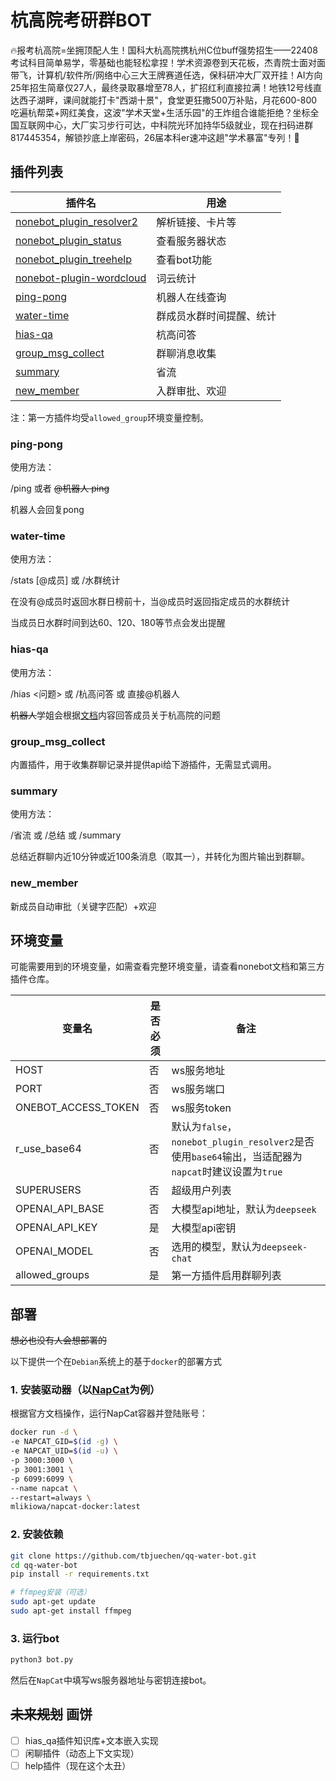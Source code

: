 # 杭高院考研群BOT

🔥报考杭高院=坐拥顶配人生！国科大杭高院携杭州C位buff强势招生——22408考试科目简单易学，零基础也能轻松拿捏！学术资源卷到天花板，杰青院士面对面带飞，计算机/软件所/网络中心三大王牌赛道任选，保科研冲大厂双开挂！AI方向25年招生简章仅27人，最终录取暴增至78人，扩招红利直接拉满！地铁12号线直达西子湖畔，课间就能打卡"西湖十景"，食堂更狂撒500万补贴，月花600-800吃遍杭帮菜+网红美食，这波"学术天堂+生活乐园"的王炸组合谁能拒绝？坐标全国互联网中心，大厂实习步行可达，中科院光环加持华5级就业，现在扫码进群817445354，解锁抄底上岸密码，26届本科er速冲这趟"学术暴富"专列！🚀

## 插件列表


| 插件名                                                                           | 用途                     |
| -------------------------------------------------------------------------------- | ------------------------ |
| [nonebot_plugin_resolver2](https://github.com/fllesser/nonebot-plugin-resolver2) | 解析链接、卡片等         |
| [nonebot_plugin_status](https://github.com/nonebot/plugin-status)                | 查看服务器状态           |
| [nonebot_plugin_treehelp](https://github.com/he0119/nonebot-plugin-treehelp)     | 查看bot功能              |
| [nonebot-plugin-wordcloud](https://github.com/he0119/nonebot-plugin-wordcloud)   | 词云统计                 |
| [ping-pong](#ping-pong)                                                          | 机器人在线查询           |
| [water-time](#water-time)                                                        | 群成员水群时间提醒、统计 |
| [hias-qa](#hias-qa)                                                              | 杭高问答                 |
| [group_msg_collect](#group_msg_collect)                                          | 群聊消息收集             |
| [summary](#summary)                                                              | 省流                     |
| [new_member](#new_member)                                                        | 入群审批、欢迎           |

注：第一方插件均受`allowed_group`环境变量控制。

### ping-pong

使用方法：

/ping 或者 ~~@机器人 ping~~

机器人会回复pong

### water-time

使用方法：

/stats  [@成员] 或 /水群统计

在没有@成员时返回水群日榜前十，当@成员时返回指定成员的水群统计

当成员日水群时间到达60、120、180等节点会发出提醒

### hias-qa

使用方法：

/hias <问题> 或 /杭高问答 或 直接@机器人

~~机器人~~学姐会根据[文档](./src/（QA）杭高智能报考指南v1.3.0（20250518）.pdf)内容回答成员关于杭高院的问题

### group_msg_collect

内置插件，用于收集群聊记录并提供api给下游插件，无需显式调用。

### summary

使用方法：

/省流 或 /总结 或 /summary

总结近群聊内近10分钟或近100条消息（取其一），并转化为图片输出到群聊。

### new_member

新成员自动审批（关键字匹配）+欢迎

## 环境变量

可能需要用到的环境变量，如需查看完整环境变量，请查看nonebot文档和第三方插件仓库。


| 变量名              | 是否必须 | 备注                                                                                                |
| ------------------- | -------- | --------------------------------------------------------------------------------------------------- |
| HOST                | 否       | ws服务地址                                                                                          |
| PORT                | 否       | ws服务端口                                                                                          |
| ONEBOT_ACCESS_TOKEN | 否       | ws服务token                                                                                         |
| r_use_base64        | 否       | 默认为`false`，`nonebot_plugin_resolver2`是否使用`base64`输出，当适配器为`napcat`时建议设置为`true` |
| SUPERUSERS          | 否       | 超级用户列表                                                                                        |
| OPENAI_API_BASE     | 否       | 大模型api地址，默认为`deepseek`                                                                     |
| OPENAI_API_KEY      | 是       | 大模型api密钥                                                                                       |
| OPENAI_MODEL        | 否       | 选用的模型，默认为`deepseek-chat`                                                                   |
| allowed_groups      | 是       | 第一方插件启用群聊列表                                                                              |

## 部署

~~想必也没有人会想部署的~~

以下提供一个在`Debian`系统上的基于`docker`的部署方式

### 1. 安装驱动器（以[NapCat](https://github.com/NapNeko/NapCatQQ)为例）

根据官方文档操作，运行NapCat容器并登陆账号：

```bash
docker run -d \
-e NAPCAT_GID=$(id -g) \
-e NAPCAT_UID=$(id -u) \
-p 3000:3000 \
-p 3001:3001 \
-p 6099:6099 \
--name napcat \
--restart=always \
mlikiowa/napcat-docker:latest
```

### 2. 安装依赖

```bash
git clone https://github.com/tbjuechen/qq-water-bot.git
cd qq-water-bot
pip install -r requirements.txt

# ffmpeg安装（可选）
sudo apt-get update
sudo apt-get install ffmpeg
```

### 3. 运行bot

```bash
python3 bot.py
```

然后在`NapCat`中填写ws服务器地址与密钥连接bot。

## ~~未来规划~~ 画饼

* [ ]  hias_qa插件知识库+文本嵌入实现
* [ ]  闲聊插件（动态上下文实现）
* [ ]  help插件（现在这个太丑）
